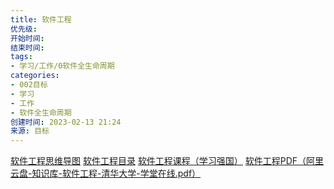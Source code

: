 ```yaml
---
title: 软件工程
优先级: 
开始时间: 
结束时间: 
tags: 
- 学习/工作/0软件全生命周期
categories:
- 002目标
- 学习
- 工作
- 软件全生命周期
创建时间: 2023-02-13 21:24
来源: 目标
---
```

[软件工程思维导图](https://www.processon.com/view/6358e8d85653bb15875985df?fromnew=1)
[软件工程目录](https://www.xuetangx.com/course/THU08091000367/14769020?channel=i.area.manual_search)
[软件工程课程（学习强国）](https://article.xuexi.cn/articles/video/index.html?art_id=11437383577556724208&study_style_id=video_default&source=share&share_to=wx_single)
[软件工程PDF（阿里云盘-知识库-软件工程-清华大学-学堂在线.pdf）](https://www.aliyundrive.com/s/tyuTLmSBMox)